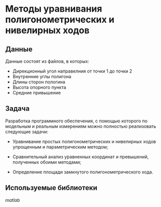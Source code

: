 # Методы уравнивания полигонометрических и нивелирных ходов


## Данные

Данные состоят из файлов, в которых:
- Дирекционный угол направелния от точки 1 до точки 2
- Внутренние углы полигона
- Длины сторон пологина
- Высота опорного пункта
- Средние привышение


## Задача

Разработка программного обеспечения, с помощью которого по модельным и реальным измерениям можно полностью реализовать следующие задачи:​

- Уравнивание простых полигонометрических и нивелирных ходов упрощенным и параметрическим методом; ​

- Сравнительный анализ уравненных координат и превышений, полученных обоими методами;​

- Определение площади замкнутого полигонометрического хода.​   

## Используемые библиотеки
*matlab*
